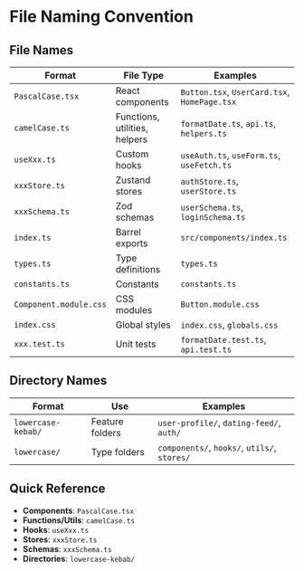 # File Naming Convention

## File Names

| Format | File Type | Examples |
|--------|-----------|----------|
| `PascalCase.tsx` | React components | `Button.tsx`, `UserCard.tsx`, `HomePage.tsx` |
| `camelCase.ts` | Functions, utilities, helpers | `formatDate.ts`, `api.ts`, `helpers.ts` |
| `useXxx.ts` | Custom hooks | `useAuth.ts`, `useForm.ts`, `useFetch.ts` |
| `xxxStore.ts` | Zustand stores | `authStore.ts`, `userStore.ts` |
| `xxxSchema.ts` | Zod schemas | `userSchema.ts`, `loginSchema.ts` |
| `index.ts` | Barrel exports | `src/components/index.ts` |
| `types.ts` | Type definitions | `types.ts` |
| `constants.ts` | Constants | `constants.ts` |
| `Component.module.css` | CSS modules | `Button.module.css` |
| `index.css` | Global styles | `index.css`, `globals.css` |
| `xxx.test.ts` | Unit tests | `formatDate.test.ts`, `api.test.ts` |

## Directory Names

| Format | Use | Examples |
|--------|-----|----------|
| `lowercase-kebab/` | Feature folders | `user-profile/`, `dating-feed/`, `auth/` |
| `lowercase/` | Type folders | `components/`, `hooks/`, `utils/`, `stores/` |

## Quick Reference

- **Components**: `PascalCase.tsx`
- **Functions/Utils**: `camelCase.ts`
- **Hooks**: `useXxx.ts`
- **Stores**: `xxxStore.ts`
- **Schemas**: `xxxSchema.ts`
- **Directories**: `lowercase-kebab/`
